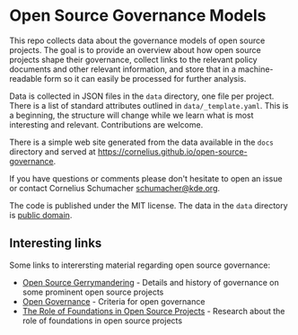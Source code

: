 # Open Source Governance Models

This repo collects data about the governance models of open source projects. The goal is to provide an overview about how open source projects shape their governance, collect links to the relevant policy documents and other relevant information, and store that in a machine-readable form so it can easily be processed for further analysis.

Data is collected in JSON files in the `data` directory, one file per project. There is a list of standard attributes outlined in `data/_template.yaml`. This is a beginning, the structure will change while we learn what is most interesting and relevant. Contributions are welcome.

There is a simple web site generated from the data available in the `docs` directory and served at https://cornelius.github.io/open-source-governance.

If you have questions or comments please don't hesitate to open an issue or contact Cornelius Schumacher <schumacher@kde.org>.

The code is published under the MIT license. The data in the `data` directory is [public domain](https://creativecommons.org/publicdomain/zero/1.0/).

## Interesting links

Some links to interersting material regarding open source governance:

* [Open Source Gerrymandering](https://www.aniszczyk.org/2019/10/08/open-source-gerrymandering/) - Details and history of governance on some prominent open source projects
* [Open Governance](https://github.com/opengovernance/opengovernance.dev) - Criteria for open governance
* [The Role of Foundations in Open Source Projects](https://livablesoftware.com/study-open-source-foundations/) - Research about the role of foundations in open source projects
